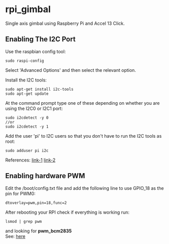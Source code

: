 # rpi_gimbal
Single axis gimbal using Raspberry Pi and Accel 13 Click.

## Enabling The I2C Port
Use the raspbian config tool: 

    sudo raspi-config  
    
Select 'Advanced Options' and then select the relevant option.  

Install the I2C tools:  

    sudo apt-get install i2c-tools  
    sudo apt-get update 
    
At the command prompt type one of these depending on whether you are using the I2C0 or I2C1 port:
 
    sudo i2cdetect -y 0  
    //or  
    sudo i2cdetect -y 1

Add the user 'pi' to I2C users so that you don't have to run the I2C tools as root:

    sudo adduser pi i2c
    
References:
[link-1](https://raspberry-projects.com/pi/programming-in-c/i2c/using-the-i2c-interface)
[link-2](https://www.hobbytronics.co.uk/raspberry-pi-raspbian-distro#:~:text=cd%20..-,I2C%20Tools%20Package,-There%20is%20a)

## Enabling hardware PWM
Edit the /boot/config.txt file and add the following line to use GPIO_18 as the pin for PWM0:

    dtoverlay=pwm,pin=18,func=2

After rebooting your RPI check if everything is working run:

    lsmod | grep pwm 

and looking for **pwm_bcm2835**  
See: [here](https://github.com/dotnet/iot/blob/main/Documentation/raspi-pwm.md#:~:text=IOException%3A%20Permission%20denied-,Enabling%20hardware%20PWM,-In%20order%20to)
